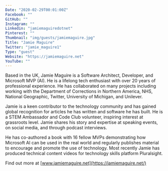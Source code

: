 ```yaml
---
Date: "2020-02-29T00:01:00Z"
Facebook: ""
GitHub: ""
Instagram: ""
Linkedin: "jamiemaguiredotnet"
Pinterest: ""
Thumbnail: "img/guests/jamiemaguire.jpg"
Title: "Jamie Maguire"
Twitter: "jamie_maguire1"
Type: "guest"
Website: "https://jamiemaguire.net"
YouTube: ""
---
```

Based in the UK, Jamie Maguire is a Software Architect, Developer, and Microsoft MVP (AI). He is a lifelong tech enthusiast with over 20 years of professional experience. He has collaborated on many projects including working with the Department of Corrections in Northern America, NHS, National Geographic, Twitter, University of Michigan, and Unilever.

Jamie is a keen contributor to the technology community and has gained global recognition for articles he has written and software he has built. He is a STEM Ambassador and Code Club volunteer, inspiring interest at grassroots level. Jamie shares his story and expertise at speaking events, on social media, and through podcast interviews.

He has co-authored a book with 16 fellow MVPs demonstrating how Microsoft AI can be used in the real world and regularly publishes material to encourage and promote the use of technology. Most recently Jamie has produced technical content videos for technology skills platform Pluralsight.

Find out more at [www.jamiemaguire.net](https://jamiemaguire.net/)